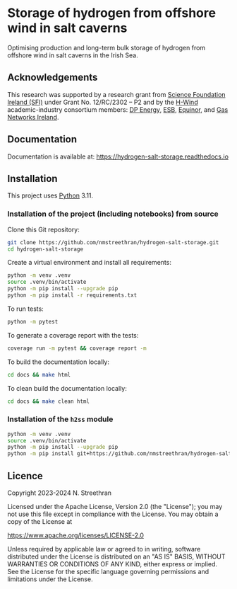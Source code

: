 # Storage of hydrogen from offshore wind in salt caverns

Optimising production and long-term bulk storage of hydrogen from offshore wind in salt caverns in the Irish Sea.

## Acknowledgements

This research was supported by a research grant from [Science Foundation Ireland (SFI)](http://www.sfi.ie/) under Grant No. 12/RC/2302 – P2 and by the [H-Wind](https://www.marei.ie/project/h-wind) academic-industry consortium members: [DP Energy](https://dpenergy.com/), [ESB](https://esb.ie/), [Equinor](https://www.equinor.com/), and [Gas Networks Ireland](https://www.gasnetworks.ie/).

## Documentation

Documentation is available at: <https://hydrogen-salt-storage.readthedocs.io>

## Installation

This project uses [Python](https://www.python.org/) 3.11.

### Installation of the project (including notebooks) from source

Clone this Git repository:

```sh
git clone https://github.com/nmstreethran/hydrogen-salt-storage.git
cd hydrogen-salt-storage
```

Create a virtual environment and install all requirements:

```sh
python -m venv .venv
source .venv/bin/activate
python -m pip install --upgrade pip
python -m pip install -r requirements.txt
```

To run tests:

```sh
python -m pytest
```

To generate a coverage report with the tests:

```sh
coverage run -m pytest && coverage report -m
```

To build the documentation locally:

```sh
cd docs && make html
```

To clean build the documentation locally:

```sh
cd docs && make clean html
```

### Installation of the `h2ss` module

```sh
python -m venv .venv
source .venv/bin/activate
python -m pip install --upgrade pip
python -m pip install git+https://github.com/nmstreethran/hydrogen-salt-storage
```

## Licence

Copyright 2023-2024 N. Streethran

Licensed under the Apache License, Version 2.0 (the "License"); you may not use this file except in compliance with the License. You may obtain a copy of the License at

<https://www.apache.org/licenses/LICENSE-2.0>

Unless required by applicable law or agreed to in writing, software distributed under the License is distributed on an "AS IS" BASIS, WITHOUT WARRANTIES OR CONDITIONS OF ANY KIND, either express or implied. See the License for the specific language governing permissions and limitations under the License.
